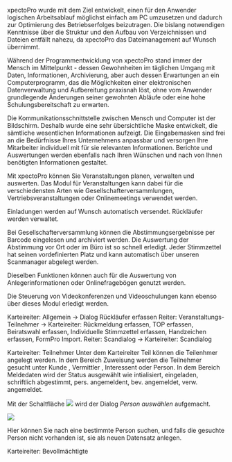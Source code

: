 xpectoPro wurde mit dem Ziel entwickelt, einen für den Anwender logischen Arbeitsablauf möglichst einfach am PC umzusetzen und dadurch zur Optimierung des Betriebserfolges beizutragen. Die bislang notwendigen Kenntnisse über die Struktur und den Aufbau von Verzeichnissen und Dateien entfällt nahezu, da xpectoPro das Dateimanagement auf Wunsch übernimmt.

Während der Programmentwicklung von xpectoPro stand immer der Mensch im Mittelpunkt - dessen Gewohnheiten im täglichen Umgang mit Daten, Informationen, Archivierung, aber auch dessen Erwartungen an ein Computerprogramm, das die Möglichkeiten einer elektronischen Datenverwaltung und Aufbereitung praxisnah löst, ohne vom Anwender grundlegende Änderungen seiner gewohnten Abläufe oder eine hohe Schulungsbereitschaft zu erwarten.

Die Kommunikationsschnittstelle zwischen Mensch und Computer ist der Bildschirm. Deshalb wurde eine sehr übersichtliche Maske entwickelt, die sämtliche wesentlichen Informationen aufzeigt. Die Eingabemasken sind frei an die Bedürfnisse Ihres Unternehmens anpassbar und versorgen Ihre Mitarbeiter individuell mit für sie relevanten Informationen. Berichte und Auswertungen werden ebenfalls nach Ihren Wünschen und nach von Ihnen benötigten Informationen gestaltet.

Mit xpectoPro können Sie Veranstaltungen planen, verwalten und auswerten. Das Modul für Veranstaltungen kann dabei für die verschiedensten Arten wie Gesellschafterversammlungen, Vertriebsveranstaltungen oder Onlinemeetings verwendet werden.

Einladungen werden auf Wunsch automatisch versendet. Rückläufer werden verwaltet.

Bei Gesellschafterversammlung können die Abstimmungsergebnisse per Barcode eingelesen und archiviert werden. Die Auswertung der Abstimmung vor Ort oder im Büro ist so schnell erledigt. Jeder Stimmzettel hat seinen vordefinierten Platz und kann automatisch über unseren Scanmanager abgelegt werden.

Dieselben Funktionen können auch für die Auswertung von Anlegerinformationen oder Onlinefragebögen genutzt werden.

Die Steuerung von Videokonferenzen und Videoschulungen kann ebenso über dieses Modul erledigt werden.

Karteireiter: Allgemein → Dialog Rückläufer erfassen
										 Reiter: Veranstaltungs-Teilnehmer → Karteireiter: Rückmeldung erfassen, TOP erfassen, Beiratswahl erfassen, Individuelle Stimmzettel erfassen, Handzeichen erfassen, FormPro Import.
										 Reiter: Scandialog → Karteireiter: Scandialog
										 
Karteireiter: Teilnehmer
Unter dem Karteireiter Teil können die Teilenhmer angelegt werden. In dem Bereich Zuweisung werden die Teilnehmer gesucht unter Kunde , Vermittler , Interessent oder Person.
In dem Bereich Meldedaten wird der Status ausgewählt wie intialisiert, eingeladen, schriftlich abgestimmt, pers. angemeldent, bev. angemeldet, verw. angemeldet.

Mit der Schaltfläche ![](http://xpecto.github.io/docs/img/img_1426499792252.png) wird der Dialog *Person auswählen* aufgemacht. 

![](http://xpecto.github.io/docs/img/img_1426500257178.png)

Hier können Sie nach eine bestimmte Person suchen, und falls die gesuchte Person nicht vorhanden ist, sie als neuen Datensatz anlegen.

Karteireiter: Bevollmächtigte


